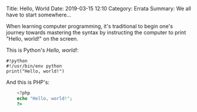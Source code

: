 Title: Hello, World
Date: 2019-03-15 12:10
Category: Errata
Summary: We all have to start somewhere&hellip;

When learning computer programming, it's traditional to begin one's journey towards mastering the syntax by instructing the computer to print "Hello, world!" on the screen.

This is Python's _Hello, world!_:

    #!python
    #!/usr/bin/env python
    print("Hello, world!")    

And this is PHP's:

```php
    <?php
    echo "Hello, world!";
    ?>
```

